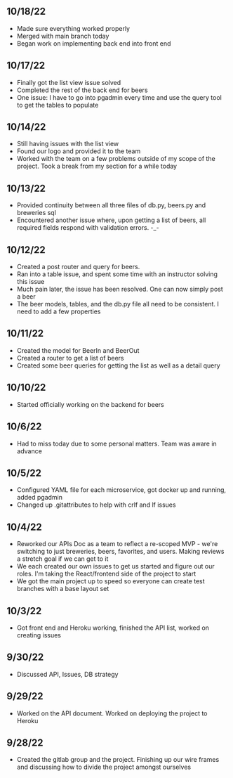 ## 10/18/22
* Made sure everything worked properly
* Merged with main branch today
* Began work on implementing back end into front end

## 10/17/22
* Finally got the list view issue solved
* Completed the rest of the back end for beers
* One issue: I have to go into pgadmin every time and use the query tool to get the tables to populate

## 10/14/22
* Still having issues with the list view
* Found our logo and provided it to the team
* Worked with the team on a few problems outside of my scope of the project. Took a break from my section for a while today

## 10/13/22
* Provided continuity between all three files of db.py, beers.py and breweries sql
* Encountered another issue where, upon getting a list of beers, all required fields respond with validation errors. -_-

## 10/12/22
* Created a post router and query for beers.
* Ran into a table issue, and spent some time with an instructor solving this issue
* Much pain later, the issue has been resolved. One can now simply post a beer
* The beer models, tables, and the db.py file all need to be consistent. I need to add a few properties

## 10/11/22
* Created the model for BeerIn and BeerOut
* Created a router to get a list of beers
* Created some beer queries for getting the list as well as a detail query

## 10/10/22
* Started officially working on the backend for beers

## 10/6/22
* Had to miss today due to some personal matters. Team was aware in advance

## 10/5/22
* Configured YAML file for each microservice, got docker up and running, added pgadmin
* Changed up .gitattributes to help with crlf and lf issues


## 10/4/22
* Reworked our APIs Doc as a team to reflect a re-scoped MVP - we're switching to just breweries, beers, favorites, and users. Making reviews a stretch goal if we can get to it
* We each created our own issues to get us started and figure out our roles. I'm taking the React/frontend side of the project to start
* We got the main project up to speed so everyone can create test branches with a base layout set

## 10/3/22
* Got front end and Heroku working, finished the API list, worked on creating issues

## 9/30/22
* Discussed API, Issues, DB strategy

## 9/29/22
* Worked on the API document. Worked on deploying the project to Heroku

## 9/28/22
* Created the gitlab group and the project. Finishing up our wire frames and discussing how to divide the project amongst ourselves